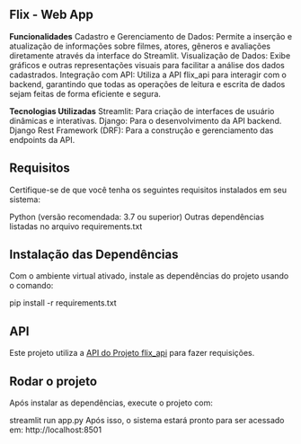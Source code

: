 **Flix - Web App**
---

**Funcionalidades**
Cadastro e Gerenciamento de Dados: Permite a inserção e atualização de informações sobre filmes, atores, gêneros e avaliações diretamente através da interface do Streamlit.
Visualização de Dados: Exibe gráficos e outras representações visuais para facilitar a análise dos dados cadastrados.
Integração com API: Utiliza a API flix_api para interagir com o backend, garantindo que todas as operações de leitura e escrita de dados sejam feitas de forma eficiente e segura.

**Tecnologias Utilizadas**
Streamlit: Para criação de interfaces de usuário dinâmicas e interativas.
Django: Para o desenvolvimento da API backend.
Django Rest Framework (DRF): Para a construção e gerenciamento das endpoints da API.

**Requisitos**
---
Certifique-se de que você tenha os seguintes requisitos instalados em seu sistema:

Python (versão recomendada: 3.7 ou superior)
Outras dependências listadas no arquivo requirements.txt

**Instalação das Dependências**
---
Com o ambiente virtual ativado, instale as dependências do projeto usando o comando:

pip install -r requirements.txt

**API**
---
Este projeto utiliza a [API do Projeto flix_api](https://github.com/rugellioliveira/flix_api) para fazer requisições.

**Rodar o projeto**
---
Após instalar as dependências, execute o projeto com:

streamlit run app.py
Após isso, o sistema estará pronto para ser acessado em: http://localhost:8501
